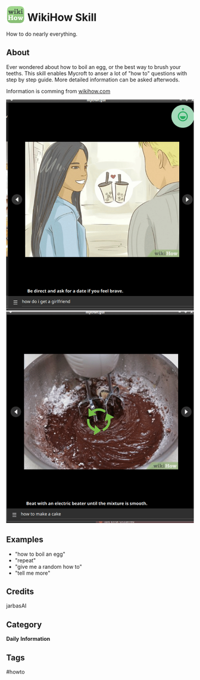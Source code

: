 # <img src='icon.png' width='50' height='50' style='vertical-align:bottom'/> WikiHow Skill

How to do nearly everything.

## About
Ever wondered about how to boil an egg, or the best way to brush your teeths. This skill enables
Mycroft to anser a lot of "how to" questions with step by step guide. More detailed
information can be asked afterwods.

Information is comming from [wikihow.com](https://www.wikihow.com/)

![](gui2.gif)
![](gui.gif)

## Examples
* "how to boil an egg"
* "repeat"
* "give me a random how to"
* "tell me more"

## Credits
jarbasAI

## Category
**Daily**
**Information**

## Tags
#howto
